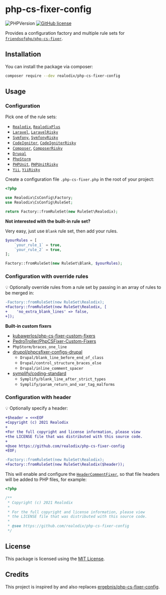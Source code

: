 # php-cs-fixer-config

![PHPVersion](https://img.shields.io/badge/PHP-^7.3|^8-777BB4.svg?style=flat-square)
[![GitHub license](https://img.shields.io/github/license/realodix/PHP-CS-Fixer-Config.svg?style=flat-square)](/LICENSE)

Provides a configuration factory and multiple rule sets for [`friendsofphp/php-cs-fixer`](http://github.com/FriendsOfPHP/PHP-CS-Fixer).

## Installation

You can install the package via composer:

```sh
composer require --dev realodix/php-cs-fixer-config
```

## Usage

### Configuration

Pick one of the rule sets:

* [`Realodix`](src/RuleSet/Realodix.php), [`RealodixPlus`](src/RuleSet/RealodixPlus.php)
* [`Laravel`](src/RuleSet/Laravel.php), [`LaravelRisky`](src/RuleSet/LaravelRisky.php)
* [`Symfony`](src/RuleSet/Symfony.php), [`SymfonyRisky`](src/RuleSet/SymfonyRisky.php)
* [`CodeIgniter`](src/RuleSet/CodeIgniter.php), [`CodeIgniterRisky`](src/RuleSet/CodeIgniterRisky.php)
* [`Composer`](src/RuleSet/Composer.php), [`ComposerRisky`](src/RuleSet/ComposerRisky.php)
* [`Drupal`](src/RuleSet/Drupal.php)
* [`PhpStorm`](src/RuleSet/PhpStorm.php)
* [`PHPUnit`](src/RuleSet/PHPUnit.php), [`PHPUnitRisky`](src/RuleSet/PHPUnitRisky.php)
* [`Yii`](src/RuleSet/Yii.php), [`YiiRisky`](src/RuleSet/YiiRisky.php)

Create a configuration file `.php-cs-fixer.php` in the root of your project:

```php
<?php

use Realodix\CsConfig\Factory;
use Realodix\CsConfig\RuleSet;

return Factory::fromRuleSet(new RuleSet\Realodix);
```

**Not interested with the built-in rule set?**

Very easy, just use `Blank` rule set, then add your rules.

```php
$yourRules = [
    `your_rule_1` = true,
    `your_rule_2` = true,
];

Factory::fromRuleSet(new RuleSet\Blank, $yourRules);
```

### Configuration with override rules

:bulb: Optionally override rules from a rule set by passing in an array of rules to be merged in:

```diff
-Factory::fromRuleSet(new RuleSet\Realodix);
+Factory::fromRuleSet(new RuleSet\Realodix, [
+    'no_extra_blank_lines' => false,
+]);
```

**Built-in custom fixers**
- [kubawerlos/php-cs-fixer-custom-fixers](https://github.com/kubawerlos/php-cs-fixer-custom-fixers)
- [PedroTroller/PhpCSFixer-Custom-Fixers](https://github.com/PedroTroller/PhpCSFixer-Custom-Fixers)
- `PhpStorm/braces_one_line`
- [drupol/phpcsfixer-configs-drupal](https://github.com/drupol/phpcsfixer-configs-drupal/tree/master/src/Fixer)
  - `Drupal/blank_line_before_end_of_class`
  - `Drupal/control_structure_braces_else`
  - `Drupal/inline_comment_spacer`
- [symplify/coding-standard](https://github.com/symplify/coding-standard/blob/main/docs/rules_overview.md)
  - `Symplify/blank_line_after_strict_types`
  - `Symplify/param_return_and_var_tag_malforms`

### Configuration with header

:bulb: Optionally specify a header:

```diff
+$header = <<<EOF
+Copyright (c) 2021 Realodix
+ 
+For the full copyright and license information, please view
+the LICENSE file that was distributed with this source code.
+ 
+@see https://github.com/realodix/php-cs-fixer-config
+EOF;

-Factory::fromRuleSet(new RuleSet\Realodix);
+Factory::fromRuleSet(new RuleSet\Realodix($header));
```

This will enable and configure the [`HeaderCommentFixer`][headerCommentFixer], so that
file headers will be added to PHP files, for example:

```php
<?php

/**
 * Copyright (c) 2021 Realodix
 *
 * For the full copyright and license information, please view
 * the LICENSE file that was distributed with this source code.
 *
 * @see https://github.com/realodix/php-cs-fixer-config
 */
```

## License

This package is licensed using the [MIT License](/LICENSE).

## Credits

This project is inspired by and also replaces [ergebnis/php-cs-fixer-config](https://github.com/ergebnis/php-cs-fixer-config).


[1]: https://github.com/FriendsOfPHP/PHP-CS-Fixer/blob/3.0/src/Fixer/FixerInterface.php
[headerCommentFixer]: https://github.com/FriendsOfPHP/PHP-CS-Fixer/blob/3.0/src/Fixer/Comment/HeaderCommentFixer.php
